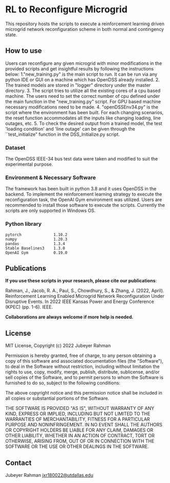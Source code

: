 # RL to Reconfigure Microgrid
 This repository hosts the scripts to execute a reinforcement learning driven microgrid network reconfiguration scheme in both normal and contingency state.

## How to use
Users can reconfigure any given microgrid with minor modifications in the provided scripts and get insightful results by following the instructions below:
1."new_training.py" is the main script to run. It can be run via any python IDE or GUI on a machine which has OpenDSS already installed.
2. The trained models are stored in "logger" directory under the master directory.
3. The script tries to utilize all the existing cores of a cpu based machine. The users need to set the correct number of cpu defined under the main function in the "new_training.py" script. For  GPU based machine necessary modifications need to be made.
4. "openDSSEnv34.py" is the script where the environment has been built. For each changing scenarios, the reset function accommodates all the inputs like changing loading, line outages, etc.
5. To check the desired output from a trained model, the test 'loading condition' and 'line outage' can be given through the ``test_initialize" function in the DSS_Initialize.py script.

### Dataset
The OpenDSS IEEE-34 bus test data were taken and modified to suit the experimental purpose.

### Environment & Necessary Software
The framework has been built in python 3.8 and it uses OpenDSS in the backend. To implement the reinforcement learning strategy to execute the reconfiguration task, the OpenAI Gym environment was utilized. Users are recommended to install those software to execute the scripts. Currently the scripts are only supported in Windows OS.

### Python library
```
pytorch              1.10.2
numpy                1.20.3
pandas               1.3.4
Stable Baselines3    1.3.0
OpenAI Gym           0.19.0
```


## Publications
**If you use these scripts in your research, please cite our publications**:

Rahman, J., Jacob, R. A., Paul, S., Chowdhury, S., & Zhang, J. (2022, April). Reinforcement Learning Enabled Microgrid Network Reconfiguration Under Disruptive Events. In 2022 IEEE Kansas Power and Energy Conference (KPEC) (pp. 1-6). IEEE.


**Collaborations are always welcome if more help is needed.**
## License
MIT License, Copyright (c) 2022 Jubeyer Rahman

Permission is hereby granted, free of charge, to any person obtaining a copy of this software and associated documentation files (the "Software"), to deal
in the Software without restriction, including without limitation the rights to use, copy, modify, merge, publish, distribute, sublicense, and/or sell
copies of the Software, and to permit persons to whom the Software is furnished to do so, subject to the following conditions:

The above copyright notice and this permission notice shall be included in all copies or substantial portions of the Software.

THE SOFTWARE IS PROVIDED "AS IS", WITHOUT WARRANTY OF ANY KIND, EXPRESS OR IMPLIED, INCLUDING BUT NOT LIMITED TO THE WARRANTIES OF MERCHANTABILITY, FITNESS FOR A PARTICULAR PURPOSE AND NONINFRINGEMENT. IN NO EVENT SHALL THE AUTHORS OR COPYRIGHT HOLDERS BE LIABLE FOR ANY CLAIM, DAMAGES OR OTHER LIABILITY, WHETHER IN AN ACTION OF CONTRACT, TORT OR OTHERWISE, ARISING FROM, OUT OF OR IN CONNECTION WITH THE SOFTWARE OR THE USE OR OTHER DEALINGS IN THE SOFTWARE.


## Contact

Jubeyer Rahman
jxr180022@utdallas.edu

